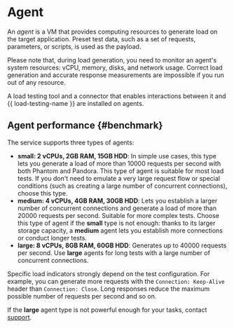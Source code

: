 # Agent

An _agent_ is a VM that provides computing resources to generate load on the target application. Preset test data, such as a set of requests, parameters, or scripts, is used as the payload.

Please note that, during load generation, you need to monitor an agent's system resources: vCPU, memory, disks, and network usage. Correct load generation and accurate response measurements are impossible if you run out of any resource.

A load testing tool and a connector that enables interactions between it and {{ load-testing-name }} are installed on agents.

## Agent performance {#benchmark}

The service supports three types of agents:

* **small: 2 vCPUs, 2GB RAM, 15GB HDD**: In simple use cases, this type lets you generate a load of more than 10000 requests per second with both Phantom and Pandora. This type of agent is suitable for most load tests. If you don't need to emulate a very large request flow or special conditions (such as creating a large number of concurrent connections), choose this type.
* **medium: 4 vCPUs, 4GB RAM, 30GB HDD**: Lets you establish a larger number of concurrent connections and generate a load of more than 20000 requests per second. Suitable for more complex tests. Choose this type of agent if the **small** type is not enough: thanks to its larger storage capacity, a **medium** agent lets you establish more connections or conduct longer tests.
* **large: 8 vCPUs, 8GB RAM, 60GB HDD**: Generates up to 40000 requests per second. Use **large** agents for long tests with a large number of concurrent connections.

Specific load indicators strongly depend on the test configuration. For example, you can generate more requests with the `Connection: Keep-Alive` header than `Connection: Close`. Long responses reduce the maximum possible number of requests per second and so on.

If the **large** agent type is not powerful enough for your tasks, contact [support](../../support/overview.md).

